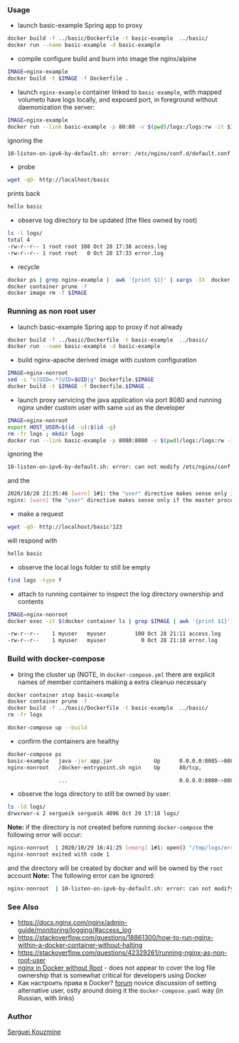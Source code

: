 ### Usage

* launch basic-example Spring app to proxy
```sh
docker build -f ../basic/Dockerfile -t basic-example  ../basic/
docker run --name basic-example -d basic-example
```
* compile configure build and burn into image the nginx/alpine
```sh
IMAGE=nginx-example
docker build -t $IMAGE -f Dockerfile .
```
* launch `nginx-example` container linked to `basic-example`, with mapped volumeto have logs locally, and exposed port, in foreground without daemonization the server:
```sh
IMAGE=nginx-example
docker run --link basic-example -p 80:80 -v $(pwd)/logs:/logs:rw -it $IMAGE
```
ignoring the
```sh
10-listen-on-ipv6-by-default.sh: error: /etc/nginx/conf.d/default.conf differs from the packages version
```
* probe
```sh
wget -qO- http://localhost/basic
```

prints back
```sh
hello basic
```
* observe log directory to be updated (the files owned by root)
```sh
ls -l logs/
total 4
-rw-r--r-- 1 root root 108 Oct 28 17:38 access.log
-rw-r--r-- 1 root root   0 Oct 28 17:33 error.log
```
* recycle
```sh
docker ps | grep nginx-example |  awk '{print $1}' | xargs -IX  docker stop X
docker container prune -f 
docker image rm -f $IMAGE
```
### Running as non root user

* launch basic-example Spring app to proxy if not already
```sh
docker build -f ../basic/Dockerfile -t basic-example  ../basic/
docker run --name basic-example -d basic-example
```
* build nginx-apache derived image with custom configuration
```sh
IMAGE=nginx-nonroot
sed -i "s|UID=.*|UID=$UID|g" Dockerfile.$IMAGE
docker build -t $IMAGE -f Dockerfile.$IMAGE .
```
* launch proxy servicing the java application via port 8080 and running nginx under custom user with same `uid` as the developer
```sh
IMAGE=nginx-nonroot
export HOST_USER=$(id -u):$(id -g)
rm -fr logs ; mkdir logs
docker run --link basic-example -p 8080:8080 -v $(pwd)/logs:/logs:rw -it $IMAGE
```
ignoring the
```sh
10-listen-on-ipv6-by-default.sh: error: can not modify /etc/nginx/conf.d/default.conf (read-only file system?)

```
and the
```sh
2020/10/28 21:35:46 [warn] 1#1: the "user" directive makes sense only if the master process runs with super-user privileges, ignored in /etc/nginx/nginx.conf:5
nginx: [warn] the "user" directive makes sense only if the master process runs with super-user privileges, ignored in /etc/nginx/nginx.conf:5
```
* make a  request
```sh
wget -qO- http://localhost/basic?123
```
will respond with
```sh
hello basic
```
* observe the local logs folder to still be empty
```sh
find logs -type f
```
* attach to running container to inspect the log directory ownership and contents
```sh
IMAGE=nginx-nonroot
docker exec -it $(docker container ls | grep $IMAGE | awk '{print $1}') sh -c 'ls -l /tmp/logs/'
```
```sh
-rw-r--r--    1 myuser   myuser         100 Oct 28 21:11 access.log
-rw-r--r--    1 myuser   myuser           0 Oct 28 21:10 error.log
```
### Build with docker-compose

* bring the cluster up
(NOTE, in `docker-compose.yml` there are explicit names of 
member containers making a extra cleanuo necessary
```sh
docker container stop basic-example
docker container prune -f
docker build -f ../basic/Dockerfile -t basic-example  ../basic/
rm -fr logs

docker-compose up --build
```
* confirm the containers are healthy
```sh
docker-compose ps
basic-example   java -jar app.jar             Up      0.0.0.0:8085->8085/tcp
nginx-nonroot   /docker-entrypoint.sh ngin    Up      80/tcp,

                ...                                   0.0.0.0:8080->8080/tc
```
* observe the logs directory to still be owned by user:

```sh
ls -ld logs/
drwxrwxr-x 2 sergueik sergueik 4096 Oct 29 17:18 logs/
```
__Note:__ if the directory is not created before running `docker-compose` the following error will occur:

```sh
nginx-nonroot  | 2020/10/29 16:41:25 [emerg] 1#1: open() "/tmp/logs/error.log" failed (13: Permission denied)
nginx-nonroot exited with code 1
```
and the directory will be created by docker and will be owned by the `root` account
__Note:__ The following error can be ignored:
```sh
nginx-nonroot  | 10-listen-on-ipv6-by-default.sh: error: can not modify /etc/nginx/conf.d/default.conf (read-only file system
```

### See Also
  * https://docs.nginx.com/nginx/admin-guide/monitoring/logging/#access_log
  * https://stackoverflow.com/questions/18861300/how-to-run-nginx-within-a-docker-container-without-halting
  * https://stackoverflow.com/questions/42329261/running-nginx-as-non-root-user
  * [nginx in Docker without Root](http://pjdietz.com/2016/08/28/nginx-in-docker-without-root.html) - does not appear to cover the log file ownership that is somewhat critical for developers using Docker
  *  Как настроить права в Docker? [forum](https://qna.habr.com/q/872915) novice discussion of setting alternative user, ostly around doing it the `docker-compose.yaml` way (in Russian, with links)

### Author
[Serguei Kouzmine](kouzmine_serguei@yahoo.com)
